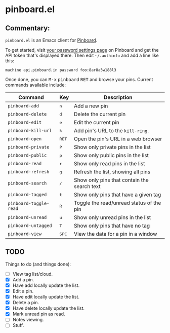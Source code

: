 # pinboard.el

## Commentary:

`pinboard.el` is an Emacs client for [Pinboard](https://pinboard.in/).

To get started, visit [your password settings
page](https://pinboard.in/settings/password) on Pinboard and get the API
token that's displayed there. Then edit `~/.authinfo` and add a line like
this:

```
machine api.pinboard.in password foo:8ar8a5w188l3
```

Once done, you can <kbd>M-x</kbd> <kbd>pinboard</kbd> <kbd>RET</kbd> and
browse your pins. Current commands available include:

| Command                | Key            | Description                                 |
|------------------------|----------------|---------------------------------------------|
| `pinboard-add`         | <kbd>n</kbd>   | Add a new pin                               |
| `pinboard-delete`      | <kbd>d</kbd>   | Delete the current pin                      |
| `pinboard-edit`        | <kbd>e</kbd>   | Edit the current pin                        |
| `pinboard-kill-url`    | <kbd>k</kbd>   | Add pin's URL to the `kill-ring`.           |
| `pinboard-open`        | <kbd>RET</kbd> | Open the pin's URL in a web browser         |
| `pinboard-private`     | <kbd>P</kbd>   | Show only private pins in the list          |
| `pinboard-public`      | <kbd>p</kbd>   | Show only public pins in the list           |
| `pinboard-read`        | <kbd>r</kbd>   | Show only read pins in the list             |
| `pinboard-refresh`     | <kbd>g</kbd>   | Refresh the list, showing all pins          |
| `pinboard-search`      | <kbd>/</kbd>   | Show only pins that contain the search text |
| `pinboard-tagged`      | <kbd>t</kbd>   | Show only pins that have a given tag        |
| `pinboard-toggle-read` | <kbd>R</kbd>   | Toggle the read/unread status of the pin    |
| `pinboard-unread`      | <kbd>u</kbd>   | Show only unread pins in the list           |
| `pinboard-untagged`    | <kbd>T</kbd>   | Show only pins that have no tag             |
| `pinboard-view`        | <kbd>SPC</kbd> | View the data for a pin in a window         |

## TODO

Things to do (and things done):

- [ ] View tag list/cloud.
- [X] Add a pin.
- [X] Have add locally update the list.
- [X] Edit a pin.
- [X] Have edit locally update the list.
- [X] Delete a pin.
- [X] Have delete locally update the list.
- [X] Mark unread pin as read.
- [ ] Notes viewing.
- [ ] Stuff.

[//]: # (README.md ends here)
